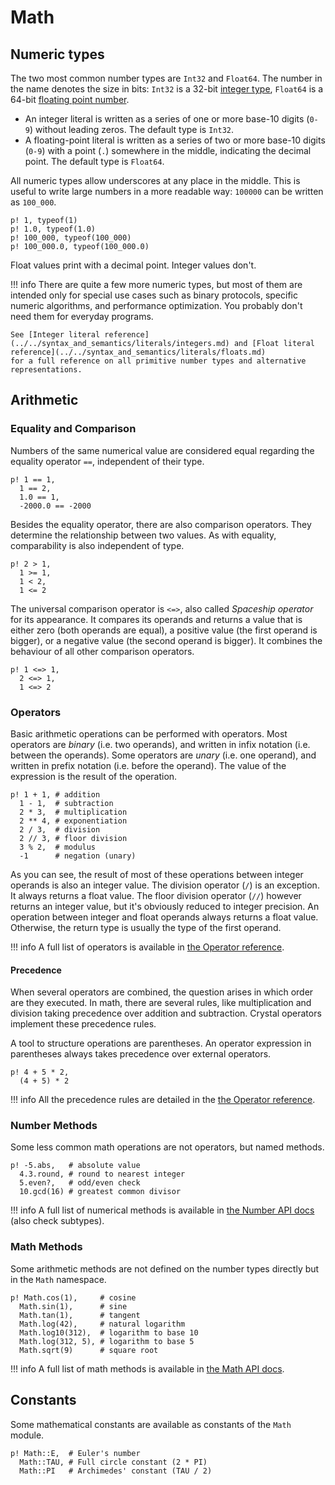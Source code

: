 # Math

## Numeric types

The two most common number types are `Int32` and `Float64`. The number in the name denotes the size in bits: `Int32` is a 32-bit [integer type](https://en.wikipedia.org/wiki/Integer_(computer_science)), `Float64` is a 64-bit [floating point number](https://en.wikipedia.org/wiki/Floating-point_arithmetic).

* An integer literal is written as a series of one or more base-10 digits (`0-9`) without leading zeros. The default type is `Int32`.
* A floating-point literal is written as a series of two or more base-10 digits (`0-9`) with a point (`.`) somewhere in the middle,
  indicating the decimal point. The default type is `Float64`.

All numeric types allow underscores at any place in the middle. This is useful to write large numbers in a more readable way: `100000` can be written as `100_000`.

```crystal-play
p! 1, typeof(1)
p! 1.0, typeof(1.0)
p! 100_000, typeof(100_000)
p! 100_000.0, typeof(100_000.0)
```

Float values print with a decimal point. Integer values don't.

!!! info
    There are quite a few more numeric types, but most of them are intended only for special use cases such as binary protocols,
    specific numeric algorithms, and performance optimization. You probably don't need them for everyday programs.

    See [Integer literal reference](../../syntax_and_semantics/literals/integers.md) and [Float literal reference](../../syntax_and_semantics/literals/floats.md)
    for a full reference on all primitive number types and alternative representations.

## Arithmetic

### Equality and Comparison

Numbers of the same numerical value are considered equal regarding the equality operator `==`, independent of their type.

```crystal-play
p! 1 == 1,
  1 == 2,
  1.0 == 1,
  -2000.0 == -2000
```

Besides the equality operator, there are also comparison operators. They determine the relationship between two values.
As with equality, comparability is also independent of type.

```crystal-play
p! 2 > 1,
  1 >= 1,
  1 < 2,
  1 <= 2
```

The universal comparison operator is `<=>`, also called *Spaceship operator* for its appearance. It compares its operands and returns a value that is either zero (both operands are equal),
a positive value (the first operand is bigger), or a negative value (the second operand is bigger). It combines the behaviour of all other comparison operators.

```crystal-play
p! 1 <=> 1,
  2 <=> 1,
  1 <=> 2
```

### Operators

Basic arithmetic operations can be performed with operators. Most operators are *binary* (i.e. two operands), and
written in infix notation (i.e. between the operands). Some operators are *unary* (i.e. one operand), and written in prefix
notation (i.e. before the operand).
The value of the expression is the result of the operation.

```crystal-play
p! 1 + 1, # addition
  1 - 1,  # subtraction
  2 * 3,  # multiplication
  2 ** 4, # exponentiation
  2 / 3,  # division
  2 // 3, # floor division
  3 % 2,  # modulus
  -1      # negation (unary)
```

As you can see, the result of most of these operations between integer operands is also an integer value.
The division operator (`/`) is an exception. It always returns a float value. The floor division operator (`//`) however returns an integer value, but it's obviously reduced to integer precision.
An operation between integer and float operands always returns a float value. Otherwise, the return type is usually the type of the first operand.

!!! info
    A full list of operators is available in [the Operator reference](../../syntax_and_semantics/operators.md#arithmetic-operators).

#### Precedence

When several operators are combined, the question arises in which order are they executed.
In math, there are several rules, like multiplication and division taking precedence over addition and subtraction.
Crystal operators implement these precedence rules.

A tool to structure operations are parentheses. An operator expression in parentheses always takes precedence over external operators.

```crystal-play
p! 4 + 5 * 2,
  (4 + 5) * 2
```

!!! info
    All the precedence rules are detailed in the [the Operator reference](../../syntax_and_semantics/operators.md#operator-precedence).

### Number Methods

Some less common math operations are not operators, but named methods.

```crystal-play
p! -5.abs,   # absolute value
  4.3.round, # round to nearest integer
  5.even?,   # odd/even check
  10.gcd(16) # greatest common divisor
```

!!! info
    A full list of numerical methods is available in [the Number API docs](https://crystal-lang.org/api/latest/Number.html) (also check subtypes).

### Math Methods

Some arithmetic methods are not defined on the number types directly but in the `Math` namespace.

```crystal-play
p! Math.cos(1),     # cosine
  Math.sin(1),      # sine
  Math.tan(1),      # tangent
  Math.log(42),     # natural logarithm
  Math.log10(312),  # logarithm to base 10
  Math.log(312, 5), # logarithm to base 5
  Math.sqrt(9)      # square root
```

!!! info
    A full list of math methods is available in [the Math API docs](https://crystal-lang.org/api/latest/Math.html).

## Constants

Some mathematical constants are available as constants of the `Math` module.

```crystal-play
p! Math::E,  # Euler's number
  Math::TAU, # Full circle constant (2 * PI)
  Math::PI   # Archimedes' constant (TAU / 2)
```
